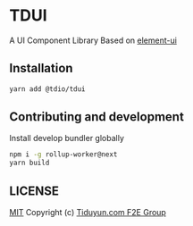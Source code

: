 # TDUI

A UI Component Library Based on [element-ui](http://element.eleme.io/#/en-US)

## Installation

```sh
yarn add @tdio/tdui
```

## Contributing and development

Install develop bundler globally

```sh
npm i -g rollup-worker@next
yarn build
```

## LICENSE

[MIT](http://opensource.org/licenses/MIT) Copyright (c) [Tiduyun.com F2E Group][1]

[1]: https://github.com/allex/
